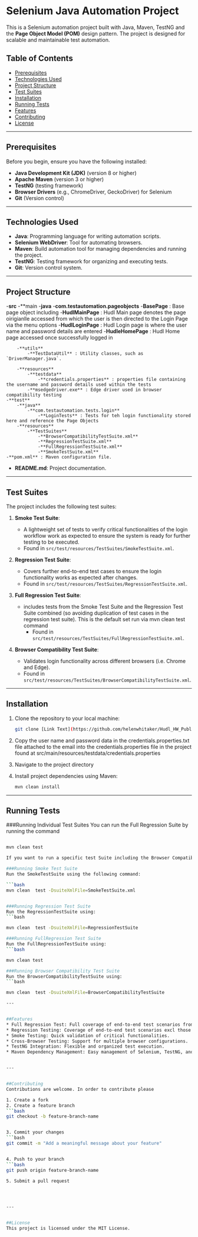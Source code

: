 # Selenium Java Automation Project

This is a Selenium automation project built with Java, Maven, TestNG and the **Page Object Model (POM)** design pattern. The project is designed for scalable and maintainable test automation.

## Table of Contents
- [Prerequisites](#prerequisites)
- [Technologies Used](#technologies-used)
- [Project Structure](#project-structure)
- [Test Suites](#test-suites)
- [Installation](#installation)
- [Running Tests](#running-tests)
- [Features](#features)
- [Contributing](#contributing)
- [License](#license)

---

## Prerequisites

Before you begin, ensure you have the following installed:

- **Java Development Kit (JDK)** (version 8 or higher)
- **Apache Maven** (version 3 or higher)
- **TestNG** (testing framework)
- **Browser Drivers** (e.g., ChromeDriver, GeckoDriver) for Selenium
- **Git** (Version control)

---

## Technologies Used

- **Java**: Programming language for writing automation scripts.
- **Selenium WebDriver**: Tool for automating browsers.
- **Maven**: Build automation tool for managing dependencies and running the project.
- **TestNG**: Testing framework for organizing and executing tests.
- **Git**: Version control system.

---

## Project Structure


-**src**
	-**main
		-**java**
			-**com.testautomation.pageobjects**
				-**BasePage** : Base page object including 
				-**HudlMainPage** : Hudl Main page denotes the page oirigianlle accessed from which the user is then directed to the Login Page via the menu options
				-**HudlLoginPage** : Hudl Login page is where the user name and password details are entered
				-**HudleHomePage** : Hudl Home page accessed once successfully logged in

		-**utils**
			-**TestDataUtil** : Utility classes, such as `DriverManager.java`.

		-**resources**
			-**testdata**
				-**credentials.properties** : properties file containing the username and password details used within the tests
			-**msedgedriver.exe** : Edge driver used in browser compatibility testing
	-**test**
		-**java**
			-**com.testautomation.tests.login**
				-**LoginTests** : Tests for teh login functionality stored here and reference the Page Objects
		-**resources**
			-**TestSuites**
				-**BrowserCompatibilityTestSuite.xml** 
				-**RegressionTestSuite.xml** 
				-**FullRegressionTestSuite.xml** 
				-**SmokeTestSuite.xml** 
	-**pom.xml** : Maven configuration file.
- **README.md**: Project documentation.




---

## Test Suites

The project includes the following test suites:

1. **Smoke Test Suite**:
   - A lightweight set of tests to verify critical functionalities of the login workflow work as expected to ensure the system is ready for further testing to be executed.
   - Found in `src/test/resources/TestSuites/SmokeTestSuite.xml`.

2. **Regression Test Suite**:
   - Covers further end-to-end test cases to ensure the login functionality works as expected after changes.
   - Found in `src/test/resources/TestSuites/RegressionTestSuite.xml`.

3. **Full Regression Test Suite**:
	- includes tests from the Smoke Test Suite and the Regression Test Suite combined (so avoiding duplication of test cases in the regression test suite). This is the default set run via mvn clean test command
	   - Found in `src/test/resources/TestSuites/FullRegressionTestSuite.xml`.
	   
4. **Browser Compatibility Test Suite**:
   - Validates login functionality across different browsers (i.e. Chrome and Edge).
   - Found in `src/test/resources/TestSuites/BrowserCompatibilityTestSuite.xml`.

---

## Installation

1. Clone the repository to your local machine:

   ```bash
   git clone [Link Text](https://github.com/helenwhitaker/Hudl_HW_Public.git)

2. Copy the user name and password data in the credentials.properties.txt file attached to the email into the credentials.properties file in the project found at src/main/resources/testdata/credentials.properties  

3. Navigate to the project directory

4. Install project dependencies using Maven:
   ```bash
   mvn clean install

---
## Running Tests

###Running Individual Test Suites
You can run the Full Regression Suite by running the command
   ```bash
   
   mvn clean test

If you want to run a specific test Suite including the Browser Compatibility Test Suite then run the commands as below:

###Running Smoke Test Suite
Run the SmokeTestSuite using the following command:

   ```bash
mvn clean  test -DsuiteXmlFile=SmokeTestSuite.xml


###Running Regression Test Suite
Run the RegressionTestSuite using:
   ```bash
   
   mvn clean  test -DsuiteXmlFile=RegressionTestSuite
   
   ###Running FullRegression Test Suite
Run the FullRegressionTestSuite using:
   ```bash
   
   mvn clean test

###Running Browser Compatibility Test Suite
Run the BrowserCompatibilityTestSuite using:
   ```bash

mvn clean  test -DsuiteXmlFile=BrowserCompatibilityTestSuite

---


##Features
* Full Regression Test: Full coverage of end-to-end test scenarios from both the regression and smoke test suites
* Regression Testing: Coverage of end-to-end test scenarios excl those in smoke test.
* Smoke Testing: Quick validation of critical functionalities.
* Cross-Browser Testing: Support for multiple browser configurations.
* TestNG Integration: Flexible and organized test execution.
* Maven Dependency Management: Easy management of Selenium, TestNG, and other libraries.


---


##Contributing
Contributions are welcome. In order to contribute please 

1. Create a fork
2. Create a feature branch
   ```bash
git checkout -b feature-branch-name


3. Commit your changes
   ```bash
git commit -m "Add a meaningful message about your feature"


4. Push to your branch
   ```bash
git push origin feature-branch-name

5. Submit a pull request

 


---


##License
This project is licensed under the MIT License.   
